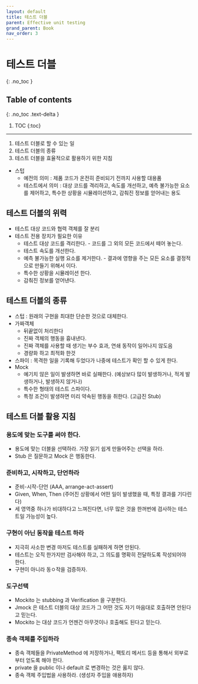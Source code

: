 ```yaml
---
layout: default
title: 테스트 더블
parent: Effective unit testing
grand_parent: Book
nav_order: 3
---
```


# 테스트 더블
{: .no_toc }

## Table of contents
{: .no_toc .text-delta }

1. TOC
{:toc}

---

1. 테스트 더블로 할 수 있는 일
1. 테스트 더블의 종류
1. 테스트 더블을 효율적으로 활용하기 위한 지침

- 스텁
  - 예전의 의미 : 제품 코드가 온전히 준비되기 전까지 사용할 대용품
  - 테스트에서 의미 : 대상 코드를 격리하고, 속도를 개선하고, 예측 불가능한 요소를 제어하고, 특수한 상황을 시뮬레이션하고, 감춰진 정보를 얻어내는 용도

## 테스트 더블의 위력
- 테스트 대상 코드와 협력 객체를 잘 분리
- 테스트 전용 장치가 필요한 이유
  - 테스트 대상 코드를 격리한다. - 코드를 그 외의 모든 코드에서 떼어 놓는다.
  - 테스트 속도를 개선한다.
  - 예측 불가능한 실행 요소를 제거한다. - 결과에 영향을 주는 모든 요소를 결정적으로 만들기 위해서 이다.
  - 특수한 상황을 시뮬레이션 한다.
  - 감춰진 정보를 얻어낸다.

## 테스트 더블의 종류
- 스텁 : 원래의 구현을 최대한 단순한 것으로 대체한다.
- 가짜객체
  - 뒤끝없이 처리한다
  - 진짜 객체의 행동을 흉내낸다.
  - 진짜 객체를 사용할 때 생기는 부수 효과, 연쇄 동작이 일어나지 않도음
  - 경량화 하고 최적화 한것
- 스파이 : 목격한 일을 기록해 두었다가 나중에 테스트가 확인 할 수 있게 한다.
- Mock
  - 예기치 않은 일이 발생하면 바로 실패한다. (예상보다 많이 발생하거나, 적게 발생하거나, 발생하지 않거나)
  - 특수한 형태의 테스트 스파이다.
  - 특정 조건이 발생하면 미리 약속된 행동을 취한다. (고급진 Stub)

## 테스트 더블 활용 지침
### 용도에 맞는 도구를 써야 한다.
- 용도에 맞는 더블을 선택하라. 가장 읽기 쉽게 만들어주는 선택을 하라.
- Stub 은 질문하고 Mock 은 행동한다.

### 준비하고, 시작하고, 단언하라
- 준비-시작-단언 (AAA, arrange-act-assert)
- Given, When, Then (주어진 상황에서 어떤 일이 발생했을 때, 특정 결과를 기다린다)
- 세 영역중 하나가 비대하다고 느껴진다면, 너무 많은 것을 한꺼번에 검사하는 테스트일 가능성이 높다.

### 구현이 아닌 동작을 테스트 하라
- 지극히 사소한 변경 마저도 테스트를 실패하게 하면 안된다.
- 테스트는 오직 한가지만 검사해야 하고, 그 의도를 명확히 전달하도록 작성되어야 한다.
- 구현이 아니라 동ㅇ작을 검증하자.

### 도구선택
- Mockito 는 stubbing 과 Verification 을 구분한다.
- Jmock 은 테스트 더블의 대상 코드가 그 어떤 것도 자기 마음대로 호출하면 안된다고 믿는다.
- Mockito 는 대상 코드가 언젠건 아무것이나 호출해도 된다고 믿는다.

### 종속 객체를 주입하라
- 종속 객체들을 PrivateMethod 에 저장하거나, 팩토리 메서드 등을 통해서 외부로 부터 얻도록 해야 한다.
- private 을 public 이나 default 로 변경하는 것은 옳지 않다.
- 종속 객체 주입법을 사용하라. (생성자 주입을 애용하자)
